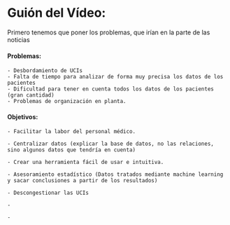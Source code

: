 # Guión del Vídeo:
Primero tenemos que poner los problemas, que irían en la parte de las noticias 

#### Problemas:
    - Desbordamiento de UCIs
    - Falta de tiempo para analizar de forma muy precisa los datos de los pacientes
    - Dificultad para tener en cuenta todos los datos de los pacientes (gran cantidad)
    - Problemas de organización en planta.




#### Objetivos:

    - Facilitar la labor del personal médico.

    - Centralizar datos (explicar la base de datos, no las relaciones, sino algunos datos que tendría en cuenta)

    - Crear una herramienta fácil de usar e intuitiva.

	- Asesoramiento estadístico (Datos tratados mediante machine learning y sacar conclusiones a partir de los resultados)

    - Descongestionar las UCIs 

    - 

    - 














